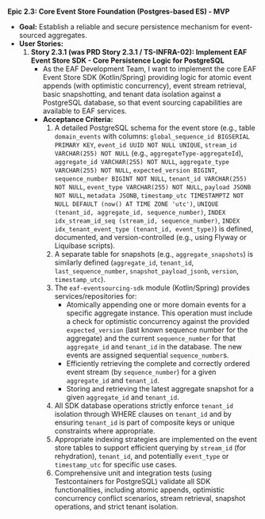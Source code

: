 **Epic 2.3: Core Event Store Foundation (Postgres-based ES) - MVP**

- **Goal:** Establish a reliable and secure persistence mechanism for event-sourced aggregates.
- **User Stories:**
  1. **Story 2.3.1 (was PRD Story 2.3.1 / TS-INFRA-02): Implement EAF Event Store SDK - Core
     Persistence Logic for PostgreSQL**
     - As the EAF Development Team, I want to implement the core EAF Event Store SDK (Kotlin/Spring)
       providing logic for atomic event appends (with optimistic concurrency), event stream
       retrieval, basic snapshotting, and tenant data isolation against a PostgreSQL database, so
       that event sourcing capabilities are available to EAF services.
     - **Acceptance Criteria:**
       1. A detailed PostgreSQL schema for the event store (e.g., table `domain_events` with
          columns: `global_sequence_id BIGSERIAL PRIMARY KEY`, `event_id UUID NOT NULL UNIQUE`,
          `stream_id VARCHAR(255) NOT NULL` (e.g., `aggregateType-aggregateId`),
          `aggregate_id VARCHAR(255) NOT NULL`, `aggregate_type VARCHAR(255) NOT NULL`,
          `expected_version BIGINT`, `sequence_number BIGINT NOT NULL`,
          `tenant_id VARCHAR(255) NOT NULL`, `event_type VARCHAR(255) NOT NULL`,
          `payload JSONB NOT NULL`, `metadata JSONB`,
          `timestamp_utc TIMESTAMPTZ NOT NULL DEFAULT (now() AT TIME ZONE 'utc')`,
          `UNIQUE (tenant_id, aggregate_id, sequence_number)`,
          `INDEX idx_stream_id_seq (stream_id, sequence_number)`,
          `INDEX idx_tenant_event_type (tenant_id, event_type)`) is defined, documented, and
          version-controlled (e.g., using Flyway or Liquibase scripts).
       2. A separate table for snapshots (e.g., `aggregate_snapshots`) is similarly defined
          (`aggregate_id`, `tenant_id`, `last_sequence_number`, `snapshot_payload_jsonb`, `version`,
          `timestamp_utc`).
       3. The `eaf-eventsourcing-sdk` module (Kotlin/Spring) provides services/repositories for:
          - Atomically appending one or more domain events for a specific aggregate instance. This
            operation must include a check for optimistic concurrency against the provided
            `expected_version` (last known sequence number for the aggregate) and the current
            `sequence_number` for that `aggregate_id` and `tenant_id` in the database. The new
            events are assigned sequential `sequence_number`s.
          - Efficiently retrieving the complete and correctly ordered event stream (by
            `sequence_number`) for a given `aggregate_id` and `tenant_id`.
          - Storing and retrieving the latest aggregate snapshot for a given `aggregate_id` and
            `tenant_id`.
       4. All SDK database operations strictly enforce `tenant_id` isolation through WHERE clauses
          on `tenant_id` and by ensuring `tenant_id` is part of composite keys or unique constraints
          where appropriate.
       5. Appropriate indexing strategies are implemented on the event store tables to support
          efficient querying by `stream_id` (for rehydration), `tenant_id`, and potentially
          `event_type` or `timestamp_utc` for specific use cases.
       6. Comprehensive unit and integration tests (using Testcontainers for PostgreSQL) validate
          all SDK functionalities, including atomic appends, optimistic concurrency conflict
          scenarios, stream retrieval, snapshot operations, and strict tenant isolation.
